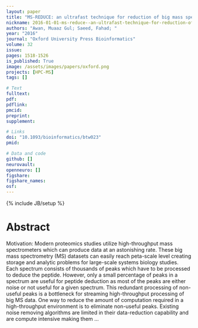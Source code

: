 ```yaml
---
layout: paper
title: "MS-REDUCE: an ultrafast technique for reduction of big mass spectrometry data for high-throughput processing"
nickname: 2016-01-01-ms-reduce--an-ultrafast-technique-for-reduction-of-big-mass-spectrometry-data-for-high-throughput-processing
authors: "Awan, Muaaz Gul; Saeed, Fahad; "
year: "2016"
journal: "Oxford University Press Bioinformatics"
volume: 32
issue:
pages: 1518-1526
is_published: True
image: /assets/images/papers/oxford.png
projects: [HPC-MS]
tags: []

# Text
fulltext:
pdf:
pdflink:
pmcid:
preprint: 
supplement:

# Links
doi: "10.1093/bioinformatics/btw023"
pmid:

# Data and code
github: []
neurovault:
openneuro: []
figshare:
figshare_names:
osf:
---
```

{% include JB/setup %}

# Abstract

Motivation: Modern proteomics studies utilize high-throughput mass spectrometers which can produce data at an astonishing rate. These big mass spectrometry (MS) datasets can easily reach peta-scale level creating storage and analytic problems for large-scale systems biology studies. Each spectrum consists of thousands of peaks which have to be processed to deduce the peptide. However, only a small percentage of peaks in a spectrum are useful for peptide deduction as most of the peaks are either noise or not useful for a given spectrum. This redundant processing of non-useful peaks is a bottleneck for streaming high-throughput processing of big MS data. One way to reduce the amount of computation required in a high-throughput environment is to eliminate non-useful peaks. Existing noise removing algorithms are limited in their data-reduction capability and are compute intensive making them …
